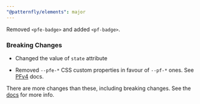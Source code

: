 ```yaml
---
"@patternfly/elements": major
---
```


Removed `<pfe-badge>` and added `<pf-badge>`.

### Breaking Changes
- Changed the value of `state` attribute

- Removed `--pfe-*` CSS custom properties in favour of `--pf-*` ones. See [PFv4][PFv4] docs.

There are more changes than these, including breaking changes. See the [docs][docs] for more info.

[docs]: https://patternflyelements.org/components/badge/
[PFv4]: https://patternfly.org/v4/
